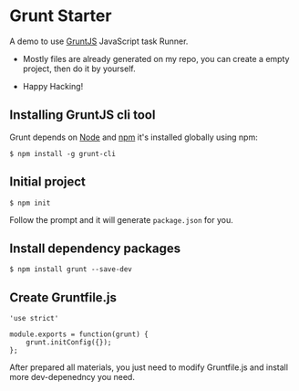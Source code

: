 # Grunt Starter

A demo to use [GruntJS](http://gruntjs.org) JavaScript task Runner.

- Mostly files are already generated on my repo, you can create a empty project, then do it by yourself.

- Happy Hacking!

## Installing GruntJS cli tool

Grunt depends on [Node](http://nodejs.org) and [npm](http://npmjs.org) it's installed globally using npm:

```
$ npm install -g grunt-cli
```

## Initial project

```
$ npm init
```

Follow the prompt and it will generate `package.json` for you.

## Install dependency packages

```
$ npm install grunt --save-dev
```

## Create Gruntfile.js

```
'use strict'

module.exports = function(grunt) {
	grunt.initConfig({});
};
```

After prepared all materials, you just need to modify Gruntfile.js and install more dev-depenedncy you need.

